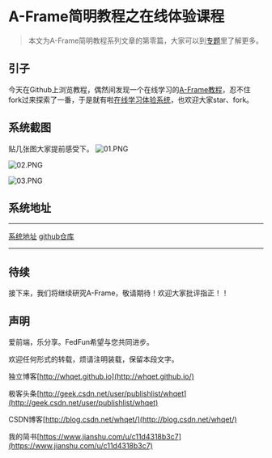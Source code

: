 # A-Frame简明教程之在线体验课程

> 本文为A-Frame简明教程系列文章的第零篇，大家可以到[专题](https://www.jianshu.com/c/254a5e9d2eb9)里了解更多。

## 引子
今天在Github上浏览教程，偶然间发现一个在线学习的[A-Frame教程](https://vr.dewardt.uk/#first-steps-1)，忍不住fork过来探索了一番，于是就有啦[在线学习体验系统](https://zptcsoft.github.io/vr/build/)，也欢迎大家star、fork。

## 系统截图
贴几张图大家提前感受下。
![01.PNG](http://upload-images.jianshu.io/upload_images/197800-bceb1ad3bdc009bd.PNG?imageMogr2/auto-orient/strip%7CimageView2/2/w/1240)

![02.PNG](http://upload-images.jianshu.io/upload_images/197800-cce706af959a187f.PNG?imageMogr2/auto-orient/strip%7CimageView2/2/w/1240)

![03.PNG](http://upload-images.jianshu.io/upload_images/197800-bc2a7a402fa04ab5.PNG?imageMogr2/auto-orient/strip%7CimageView2/2/w/1240)

## 系统地址
-----------------------------------------
[系统地址](https://zptcsoft.github.io/vr/build/)         [github仓库](https://github.com/zptcsoft/vr)

-----------------------------------------

## 待续
接下来，我们将继续研究A-Frame，敬请期待！欢迎大家批评指正！！

## 声明
爱前端，乐分享。FedFun希望与您共同进步。

欢迎任何形式的转载，烦请注明装载，保留本段文字。

独立博客[http://whqet.github.io](http://whqet.github.io/)

极客头条[http://geek.csdn.net/user/publishlist/whqet](http://geek.csdn.net/user/publishlist/whqet)

CSDN博客[http://blog.csdn.net/whqet/](http://blog.csdn.net/whqet/)

我的简书[https://www.jianshu.com/u/c11d4318b3c7](https://www.jianshu.com/u/c11d4318b3c7)

